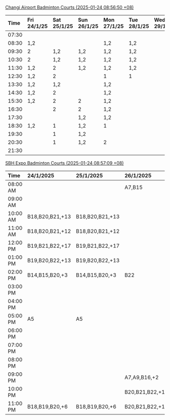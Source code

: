 [Changi Airport Badminton Courts (2025-01-24 08:56:50 +08)](https://www.carc.org.sg/FacilityBooking.aspx)

| Time   | Fri 24/1/25   | Sat 25/1/25   | Sun 26/1/25   | Mon 27/1/25   | Tue 28/1/25   | Wed 29/1/25   | Thu 30/1/25   |
|:-------|:--------------|:--------------|:--------------|:--------------|:--------------|:--------------|:--------------|
| 07:30  |               |               |               |               |               |               |               |
| 08:30  | 1,2           |               |               | 1,2           | 1,2           |               |               |
| 09:30  | 2             | 1,2           | 1,2           | 1,2           | 1,2           |               |               |
| 10:30  | 2             | 1,2           | 1,2           | 1,2           | 1,2           |               |               |
| 11:30  | 1,2           | 2             | 1,2           | 1,2           | 1,2           |               |               |
| 12:30  | 1,2           | 2             |               | 1             | 1             |               |               |
| 13:30  | 1,2           | 1,2           |               | 1,2           |               |               |               |
| 14:30  | 1,2           | 2             |               | 1,2           |               |               |               |
| 15:30  | 1,2           | 2             | 2             | 1,2           |               |               |               |
| 16:30  |               | 2             | 2             | 1,2           |               |               |               |
| 17:30  |               |               | 1,2           | 1,2           |               |               |               |
| 18:30  | 1,2           | 1             | 1,2           | 1             |               |               |               |
| 19:30  |               | 1             | 1,2           |               |               |               |               |
| 20:30  |               | 1             | 1,2           | 2             |               |               |               |
| 21:30  |               |               |               |               |               |               |               |

[SBH Expo Badminton Courts (2025-01-24 08:57:09 +08)](https://singaporebadmintonhall.getomnify.com/widgets/O3MRKGBH359GA55KHMG1RD)

| Time     | 24/1/2025       | 25/1/2025       | 26/1/2025       | 27/1/2025       | 28/1/2025       | 29/1/2025   | 30/1/2025   |
|:---------|:----------------|:----------------|:----------------|:----------------|:----------------|:------------|:------------|
| 08:00 AM |                 |                 | A7,B15          | B13,B14,B18,+6  | B19,B21,B22,+14 |             |             |
| 09:00 AM |                 |                 |                 |                 | B19,B21,B22,+14 |             |             |
| 10:00 AM | B18,B20,B21,+13 | B18,B20,B21,+13 |                 |                 | B19,B21,B22,+15 |             |             |
| 11:00 AM | B18,B20,B21,+12 | B18,B20,B21,+12 |                 |                 | B19,B21,B22,+14 |             |             |
| 12:00 PM | B19,B21,B22,+17 | B19,B21,B22,+17 |                 |                 | B19,B21,B22,+13 |             |             |
| 01:00 PM | B19,B20,B22,+13 | B19,B20,B22,+13 |                 | A8,A9,B22       | B19,B21,B22,+16 |             |             |
| 02:00 PM | B14,B15,B20,+3  | B14,B15,B20,+3  | B22             | B11             | B19,B21,B22,+15 |             |             |
| 03:00 PM |                 |                 |                 |                 | A1,B11          |             |             |
| 04:00 PM |                 |                 |                 |                 | B11             |             |             |
| 05:00 PM | A5              | A5              |                 |                 | B12,B13,B14     |             |             |
| 06:00 PM |                 |                 |                 | A1,A5,A7        | B12,B13,B14,+8  |             |             |
| 07:00 PM |                 |                 |                 | A10,A8,B14,+5   | B13,B14,B15,+9  |             |             |
| 08:00 PM |                 |                 |                 | B19,B20,B21,+12 |                 |             |             |
| 09:00 PM |                 |                 | A7,A9,B16,+2    | B19,B20,B21,+15 | A6,A8,A9        |             |             |
| 10:00 PM |                 |                 | B20,B21,B22,+14 | A10,A8,A9,+7    | A10,A8,A9,+7    |             |             |
| 11:00 PM | B18,B19,B20,+6  | B18,B19,B20,+6  | B20,B21,B22,+16 | A10,A8,A9,+7    | A10,A8,A9,+7    |             |             |
